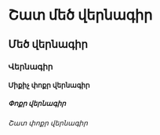 # Շատ մեծ վերնագիր
## Մեծ վերնագիր
### Վերնագիր
#### Միքիչ փոքր վերնագիր
##### Փոքր վերնագիր
###### Շատ փոքր վերնագիր

